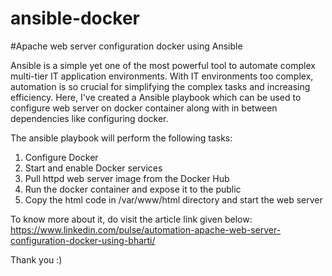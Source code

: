 # ansible-docker

#Apache web server configuration docker using Ansible

Ansible is a simple yet one of the most powerful tool to automate complex multi-tier IT application environments. With IT environments too complex, automation is so crucial for simplifying the complex tasks and increasing efficiency.
Here, I've created a Ansible playbook which can be used to configure web server on docker container along with in between dependencies like configuring docker.

The ansible playbook will perform the following tasks:
  1. Configure Docker
  2. Start and enable Docker services
  3. Pull httpd web server image from the Docker Hub
  4. Run the docker container and expose it to the public
  5. Copy the html code in /var/www/html directory and start the web server
  
  To know more about it, do visit the article link given below:
  https://www.linkedin.com/pulse/automation-apache-web-server-configuration-docker-using-bharti/
  
  
  Thank you :)
